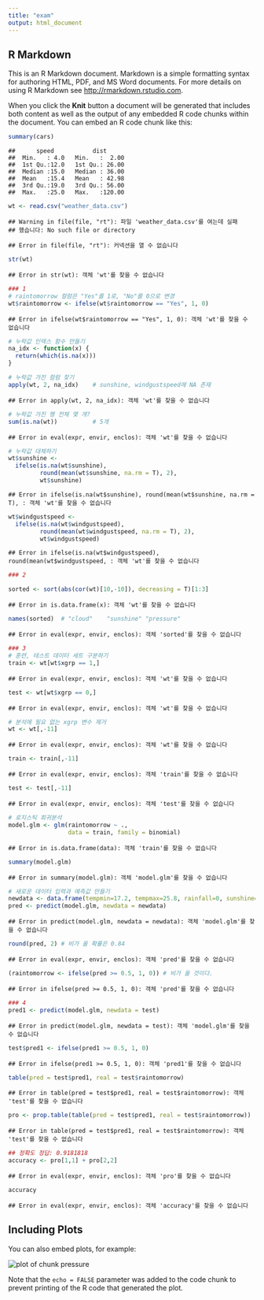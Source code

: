 ```yaml
---
title: "exam"
output: html_document
---
```




## R Markdown

This is an R Markdown document. Markdown is a simple formatting syntax for authoring HTML, PDF, and MS Word documents. For more details on using R Markdown see <http://rmarkdown.rstudio.com>.

When you click the **Knit** button a document will be generated that includes both content as well as the output of any embedded R code chunks within the document. You can embed an R code chunk like this:


```r
summary(cars)
```

```
##      speed           dist       
##  Min.   : 4.0   Min.   :  2.00  
##  1st Qu.:12.0   1st Qu.: 26.00  
##  Median :15.0   Median : 36.00  
##  Mean   :15.4   Mean   : 42.98  
##  3rd Qu.:19.0   3rd Qu.: 56.00  
##  Max.   :25.0   Max.   :120.00
```

```r
wt <- read.csv("weather_data.csv")
```

```
## Warning in file(file, "rt"): 파일 'weather_data.csv'를 여는데 실패
## 했습니다: No such file or directory
```

```
## Error in file(file, "rt"): 커넥션을 열 수 없습니다
```

```r
str(wt)
```

```
## Error in str(wt): 객체 'wt'를 찾을 수 없습니다
```

```r
### 1
# raintomorrow 컬럼은 "Yes"를 1로, "No"를 0으로 변경
wt$raintomorrow <- ifelse(wt$raintomorrow == "Yes", 1, 0)
```

```
## Error in ifelse(wt$raintomorrow == "Yes", 1, 0): 객체 'wt'를 찾을 수 없습니다
```

```r
# 누락값 인덱스 함수 만들기
na_idx <- function(x) {
  return(which(is.na(x)))
}

# 누락값 가진 컬럼 찾기
apply(wt, 2, na_idx)    # sunshine, windgustspeed에 NA 존재
```

```
## Error in apply(wt, 2, na_idx): 객체 'wt'를 찾을 수 없습니다
```

```r
# 누락값 가진 행 전체 몇 개?
sum(is.na(wt))          # 5개
```

```
## Error in eval(expr, envir, enclos): 객체 'wt'를 찾을 수 없습니다
```

```r
# 누락값 대체하기
wt$sunshine <- 
  ifelse(is.na(wt$sunshine),
         round(mean(wt$sunshine, na.rm = T), 2),
         wt$sunshine)
```

```
## Error in ifelse(is.na(wt$sunshine), round(mean(wt$sunshine, na.rm = T), : 객체 'wt'를 찾을 수 없습니다
```

```r
wt$windgustspeed <- 
  ifelse(is.na(wt$windgustspeed),
         round(mean(wt$windgustspeed, na.rm = T), 2),
         wt$windgustspeed)
```

```
## Error in ifelse(is.na(wt$windgustspeed), round(mean(wt$windgustspeed, : 객체 'wt'를 찾을 수 없습니다
```

```r
### 2

sorted <- sort(abs(cor(wt)[10,-10]), decreasing = T)[1:3]
```

```
## Error in is.data.frame(x): 객체 'wt'를 찾을 수 없습니다
```

```r
names(sorted)  # "cloud"    "sunshine" "pressure"
```

```
## Error in eval(expr, envir, enclos): 객체 'sorted'를 찾을 수 없습니다
```

```r
### 3
# 훈련, 테스트 데이터 세트 구분하기
train <- wt[wt$xgrp == 1,]
```

```
## Error in eval(expr, envir, enclos): 객체 'wt'를 찾을 수 없습니다
```

```r
test <- wt[wt$xgrp == 0,]
```

```
## Error in eval(expr, envir, enclos): 객체 'wt'를 찾을 수 없습니다
```

```r
# 분석에 필요 없는 xgrp 변수 제거
wt <- wt[,-11]
```

```
## Error in eval(expr, envir, enclos): 객체 'wt'를 찾을 수 없습니다
```

```r
train <- train[,-11]
```

```
## Error in eval(expr, envir, enclos): 객체 'train'를 찾을 수 없습니다
```

```r
test <- test[,-11]
```

```
## Error in eval(expr, envir, enclos): 객체 'test'를 찾을 수 없습니다
```

```r
# 로지스틱 회귀분석
model.glm <- glm(raintomorrow ~ ., 
                 data = train, family = binomial)
```

```
## Error in is.data.frame(data): 객체 'train'를 찾을 수 없습니다
```

```r
summary(model.glm)
```

```
## Error in summary(model.glm): 객체 'model.glm'를 찾을 수 없습니다
```

```r
# 새로운 데이터 입력과 예측값 만들기
newdata <- data.frame(tempmin=17.2, tempmax=25.8, rainfall=0, sunshine=8.8, windgustspeed=41, windspeed=6, humidity=74, pressure=1011.5, cloud=7)
pred <- predict(model.glm, newdata = newdata)
```

```
## Error in predict(model.glm, newdata = newdata): 객체 'model.glm'를 찾을 수 없습니다
```

```r
round(pred, 2) # 비가 올 확률은 0.84
```

```
## Error in eval(expr, envir, enclos): 객체 'pred'를 찾을 수 없습니다
```

```r
(raintomorrow <- ifelse(pred >= 0.5, 1, 0)) # 비가 올 것이다.
```

```
## Error in ifelse(pred >= 0.5, 1, 0): 객체 'pred'를 찾을 수 없습니다
```

```r
### 4
pred1 <- predict(model.glm, newdata = test)
```

```
## Error in predict(model.glm, newdata = test): 객체 'model.glm'를 찾을 수 없습니다
```

```r
test$pred1 <- ifelse(pred1 >= 0.5, 1, 0)
```

```
## Error in ifelse(pred1 >= 0.5, 1, 0): 객체 'pred1'를 찾을 수 없습니다
```

```r
table(pred = test$pred1, real = test$raintomorrow)
```

```
## Error in table(pred = test$pred1, real = test$raintomorrow): 객체 'test'를 찾을 수 없습니다
```

```r
pro <- prop.table(table(pred = test$pred1, real = test$raintomorrow))
```

```
## Error in table(pred = test$pred1, real = test$raintomorrow): 객체 'test'를 찾을 수 없습니다
```

```r
## 정확도 정답: 0.9181818
accuracy <- pro[1,1] + pro[2,2]
```

```
## Error in eval(expr, envir, enclos): 객체 'pro'를 찾을 수 없습니다
```

```r
accuracy
```

```
## Error in eval(expr, envir, enclos): 객체 'accuracy'를 찾을 수 없습니다
```

## Including Plots

You can also embed plots, for example:

![plot of chunk pressure](figure/pressure-1.png)

Note that the `echo = FALSE` parameter was added to the code chunk to prevent printing of the R code that generated the plot.
